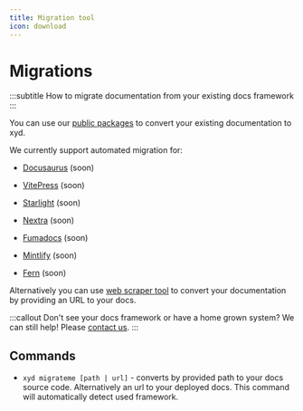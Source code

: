 ```yaml
---
title: Migration tool
icon: download
---
```


# Migrations
:::subtitle
How to migrate documentation from your existing docs framework
:::

You can use our [public packages](#) to convert your existing documentation to xyd.

We currently support automated migration for:
* [Docusaurus](https://docusaurus.io/) (soon)

* [VitePress](https://github.com/vuejs/vitepress) (soon)

* [Starlight](https://starlight.astro.build) (soon)

* [Nextra](https://nextra.site/) (soon)

* [Fumadocs](https://fumadocs.dev/) (soon)

* [Mintlify](https://mintlify.com/) (soon)

* [Fern](https://buildwithfern.com/) (soon)


Alternatively you can use [web scraper tool](#) to convert your documentation by providing an URL to your docs.

:::callout
Don't see your docs framework or have a home grown system? We can still help! Please [contact us](https://github.com/livesession/xyd).
:::

## Commands

* `xyd migrateme [path | url]` - converts by provided path to your docs source code. Alternatively an url to your deployed docs.
This command will automatically detect used framework.
